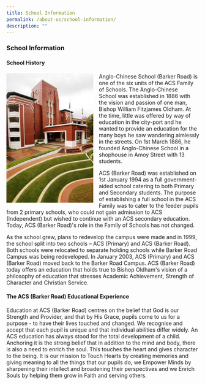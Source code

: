 ```yaml
---
title: School Information
permalink: /about-us/school-information/
description: ""
---
```

### **School Information**
#### **School History**

<img src="/images/sch%20history.jpg" style="width:45%;margin-right:15px;" align = "left">

Anglo-Chinese School (Barker Road) is one of the six units of the ACS Family of Schools. The Anglo-Chinese School was established in 1886 with the vision and passion of one man, Bishop William Fitzjames Oldham. At the time, little was offered by way of education in the city-port and he wanted to provide an education for the many boys he saw wandering aimlessly in the streets. On 1st March 1886, he founded Anglo-Chinese School in a shophouse in Amoy Street with 13 students.

ACS (Barker Road) was established on 1st January 1994 as a full government-aided school catering to both Primary and Secondary students. The purpose of establishing a full school in the ACS Family was to cater to the feeder pupils from 2 primary schools, who could not gain admission to ACS (Independent) but wished to continue with an ACS secondary education. Today, ACS (Barker Road)'s role in the Family of Schools has not changed.

As the school grew, plans to redevelop the campus were made and in 1999, the school split into two schools – ACS (Primary) and ACS (Barker Road). Both schools were relocated to separate holding schools while Barker Road Campus was being redeveloped. In January 2003, ACS (Primary) and ACS (Barker Road) moved back to the Barker Road Campus. ACS (Barker Road) today offers an education that holds true to Bishop Oldham's vision of a philosophy of education that stresses Academic Achievement, Strength of Character and Christian Service.

#### **The ACS (Barker Road) Educational Experience**
Education at ACS (Barker Road) centres on the belief that God is our Strength and Provider, and that by His Grace, pupils come to us for a purpose - to have their lives touched and changed. We recognise and accept that each pupil is unique and that individual abilities differ widely. An ACS education has always stood for the total development of a child. Anchoring it is the strong belief that in addition to the mind and body, there is also a need to enrich the soul. This touches the heart and gives character to the being. It is our mission to Touch Hearts by creating memories and giving meaning to all the things that our pupils do, we Empower Minds by sharpening their intellect and broadening their perspectives and we Enrich Souls by helping them grow in Faith and serving others.